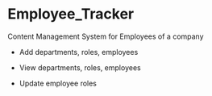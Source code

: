 # Employee_Tracker
Content Management System for Employees of a company

  * Add departments, roles, employees

  * View departments, roles, employees

  * Update employee roles